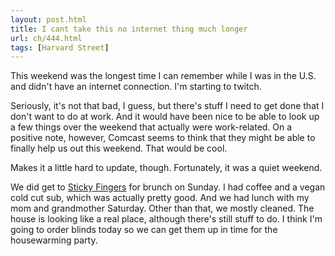 ```yaml
---
layout: post.html
title: I cant take this no internet thing much longer
url: ch/444.html
tags: [Harvard Street]
---
```

This weekend was the longest time I can remember while I was in the U.S. and didn't have an internet connection. I'm starting to twitch.

Seriously, it's not that bad, I guess, but there's stuff I need to get done that I don't want to do at work. And it would have been nice to be able to look up a few things over the weekend that actually were work-related. On a positive note, however, Comcast seems to think that they might be able to finally help us out this weekend. That would be cool.

Makes it a little hard to update, though. Fortunately, it was a quiet weekend.

We did get to [Sticky Fingers](http://www.stickyfingersbakery.com/index.php) for brunch on Sunday. I had coffee and a vegan cold cut sub, which was actually pretty good. And we had lunch with my mom and grandmother Saturday. Other than that, we mostly cleaned. The house is looking like a real place, although there's still stuff to do. I think I'm going to order blinds today so we can get them up in time for the housewarming party.

